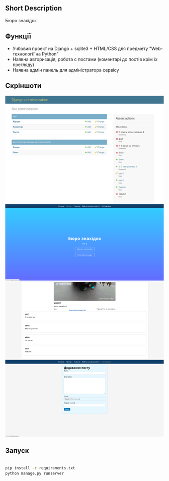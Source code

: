 ## Short Description

Бюро знахідок

## Функції

* Учбовий проект на Django + sqlite3 + HTML/CSS для предмету "Web-технології на Python"
* Наявна авторизація, робота с постами (коментарі до постів крім їх прегляду)
* Наявна адмін панель для адміністратора сервісу

## Скріншоти

<img src="assets/screen1.png" alt="Image 1 description">
<img src="assets/screen2.png" alt="Image 1 description">
<img src="assets/screen3.png" alt="Image 1 description">
<img src="assets/screen4.png" alt="Image 1 description">

## Запуск

```bash

pip install -r requirements.txt
python manage.py runserver
